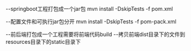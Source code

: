 --springboot工程打包成一个jar包
mvn install -DskipTests -f pom.xml

--配置文件和可执行jar包分开
mvn install -DskipTests -f pom-pack.xml

--前后端打包成一个工程需要将前端代码build
--拷贝前端dist目录下的文件到resources目录下的static目录下

